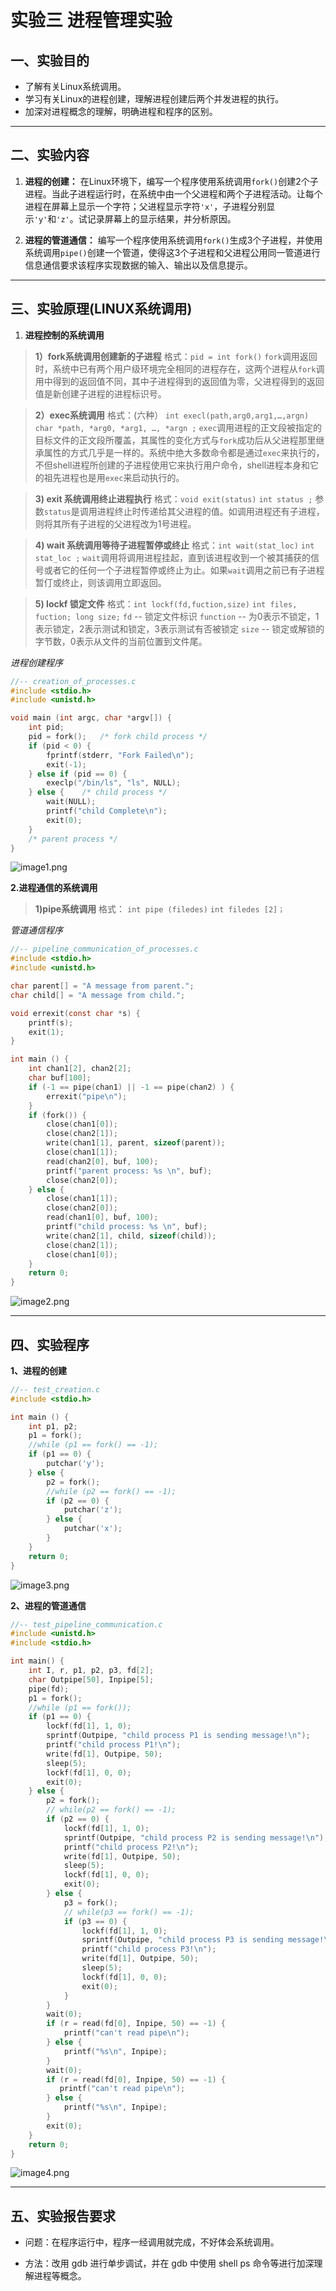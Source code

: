 # 实验三    进程管理实验

## 一、实验目的

- 了解有关Linux系统调用。
- 学习有关Linux的进程创建，理解进程创建后两个并发进程的执行。
- 加深对进程概念的理解，明确进程和程序的区别。

-----

## 二、实验内容

1. **进程的创建：**
在Linux环境下，编写一个程序使用系统调用`fork()`创建2个子进程。当此子进程运行时，在系统中由一个父进程和两个子进程活动。让每个进程在屏幕上显示一个字符；父进程显示字符`'x'`，子进程分别显示`'y'`和`'z'`。试记录屏幕上的显示结果，并分析原因。

2. **进程的管道通信：**
编写一个程序使用系统调用`fork()`生成3个子进程，并使用系统调用`pipe()`创建一个管道，使得这3个子进程和父进程公用同一管道进行信息通信要求该程序实现数据的输入、输出以及信息提示。

-----

## 三、实验原理(LINUX系统调用)

1. **进程控制的系统调用**
>**1）fork系统调用创建新的子进程**
格式：`pid = int fork()`
`fork`调用返回时，系统中已有两个用户级环境完全相同的进程存在，这两个进程从`fork`调用中得到的返回值不同，其中子进程得到的返回值为零，父进程得到的返回值是新创建子进程的进程标识号。

>**2）exec系统调用**
格式：(六种）
`int execl(path,arg0,arg1,…,argn)`
`char *path, *arg0, *arg1, …, *argn ;`
`exec`调用进程的正文段被指定的目标文件的正文段所覆盖，其属性的变化方式与`fork`成功后从父进程那里继承属性的方式几乎是一样的。系统中绝大多数命令都是通过`exec`来执行的，不但shell进程所创建的子进程使用它来执行用户命令，shell进程本身和它的祖先进程也是用`exec`来启动执行的。

>**3) exit 系统调用终止进程执行**
格式：`void exit(status)`
`int status ;`
参数`status`是调用进程终止时传递给其父进程的值。如调用进程还有子进程，则将其所有子进程的父进程改为1号进程。

>**4) wait 系统调用等待子进程暂停或终止**
格式：`int wait(stat_loc)`
`int stat_loc ;`
`wait`调用将调用进程挂起，直到该进程收到一个被其捕获的信号或者它的任何一个子进程暂停或终止为止。如果`wait`调用之前已有子进程暂仃或终止，则该调用立即返回。

>**5) lockf 锁定文件**
格式：`int lockf(fd,fuction,size)`
`int files, fuction; long size;` 
`fd` -- 锁定文件标识
`function` -- 为0表示不锁定，1表示锁定，2表示测试和锁定，3表示测试有否被锁定
`size` -- 锁定或解锁的字节数，0表示从文件的当前位置到文件尾。


*进程创建程序*
```c
//-- creation_of_processes.c
#include <stdio.h>
#include <unistd.h>

void main (int argc, char *argv[]) {
    int pid;
    pid = fork();   /* fork child process */
    if (pid < 0) {
        fprintf(stderr, "Fork Failed\n"); 
        exit(-1);
    } else if (pid == 0) {
        execlp("/bin/ls", "ls", NULL);
    } else {    /* child process */
        wait(NULL);
        printf("child Complete\n");
        exit(0);
    }
    /* parent process */
}
```

![image1.png](../resource/pic/test3/image1.png)

**2.进程通信的系统调用**
>**1)pipe系统调用**
格式： `int pipe (filedes)`
`int filedes [2]；`

*管道通信程序*
```c
//-- pipeline_communication_of_processes.c
#include <stdio.h>
#include <unistd.h>

char parent[] = "A message from parent.";
char child[] = "A message from child.";

void errexit(const char *s) {
    printf(s);
    exit(1);
}

int main () {
    int chan1[2], chan2[2];
    char buf[100];
    if (-1 == pipe(chan1) || -1 == pipe(chan2) ) {
        errexit("pipe\n");
    }
    if (fork()) {
        close(chan1[0]);
        close(chan2[1]);
        write(chan1[1], parent, sizeof(parent));
        close(chan1[1]);
        read(chan2[0], buf, 100);
        printf("parent process: %s \n", buf);
        close(chan2[0]);
    } else {
        close(chan1[1]);
        close(chan2[0]);
        read(chan1[0], buf, 100);
        printf("child process: %s \n", buf);
        write(chan2[1], child, sizeof(child));
        close(chan2[1]);
        close(chan1[0]);
    }
    return 0;
}
```

![image2.png](../resource/pic/test3/image2.png)

-----

## 四、实验程序

**1、进程的创建**
```c
//-- test_creation.c
#include <stdio.h>

int main () {
    int p1, p2; 
    p1 = fork();
    //while (p1 == fork() == -1);
    if (p1 == 0) { 
        putchar('y');
    } else {
        p2 = fork();
        //while (p2 == fork() == -1);
        if (p2 == 0) {
            putchar('z');
        } else {
            putchar('x');
        }   
    }   
    return 0;
}
```

![image3.png](../resource/pic/test3/image3.png)

**2、进程的管道通信**
```c
//-- test_pipeline_communication.c
#include <unistd.h>
#include <stdio.h>

int main() {
    int I, r, p1, p2, p3, fd[2];
    char Outpipe[50], Inpipe[5];
    pipe(fd);
    p1 = fork();
    //while (p1 == fork());
    if (p1 == 0) {
        lockf(fd[1], 1, 0);
        sprintf(Outpipe, "child process P1 is sending message!\n");
        printf("child process P1!\n");
        write(fd[1], Outpipe, 50);
        sleep(5);
        lockf(fd[1], 0, 0);
        exit(0);
    } else {
        p2 = fork();
        // while(p2 == fork() == -1);
        if (p2 == 0) {
            lockf(fd[1], 1, 0);
            sprintf(Outpipe, "child process P2 is sending message!\n");
            printf("child process P2!\n");
            write(fd[1], Outpipe, 50);
            sleep(5);
            lockf(fd[1], 0, 0);
            exit(0);
        } else {
            p3 = fork();
            // while(p3 == fork() == -1);
            if (p3 == 0) {
                lockf(fd[1], 1, 0);
                sprintf(Outpipe, "child process P3 is sending message!\n");
                printf("child process P3!\n");
                write(fd[1], Outpipe, 50);
                sleep(5);
                lockf(fd[1], 0, 0);
                exit(0); 
            }
        }
        wait(0);
        if (r = read(fd[0], Inpipe, 50) == -1) {
            printf("can't read pipe\n");
        } else {
            printf("%s\n", Inpipe);
        }
        wait(0);
        if (r = read(fd[0], Inpipe, 50) == -1) {
           printf("can't read pipe\n"); 
        } else {
            printf("%s\n", Inpipe);
        }
        exit(0);
    } 
    return 0;
}
```

![image4.png](../resource/pic/test3/image4.png)

-----

## 五、实验报告要求

* 问题：在程序运行中，程序一经调用就完成，不好体会系统调用。

* 方法：改用 gdb 进行单步调试，并在 gdb 中使用 shell ps 命令等进行加深理解进程等概念。 

